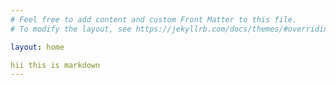 ```yaml
---
# Feel free to add content and custom Front Matter to this file.
# To modify the layout, see https://jekyllrb.com/docs/themes/#overriding-theme-defaults

layout: home

hii this is markdown 
---
```

